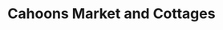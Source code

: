 ---
title: "Cahoons Market and Cottages"
url: /nags-head/cahoons-market-and-cottages/
shop: supermarket
---